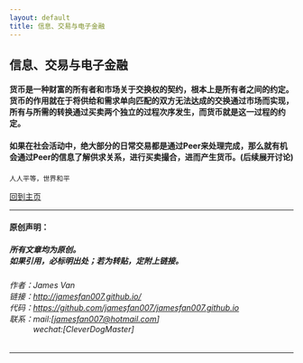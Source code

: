 ```yaml
---
layout: default
title: 信息、交易与电子金融
---
```


## 信息、交易与电子金融  

#### 货币是一种财富的所有者和市场关于交换权的契约，根本上是所有者之间的约定。货币的作用就在于将供给和需求单向匹配的双方无法达成的交换通过市场而实现，所有与所需的转换通过买卖两个独立的过程次序发生，而货币就是这一过程的约定。  
#### 如果在社会活动中，绝大部分的日常交易都是通过Peer来处理完成，那么就有机会通过Peer的信息了解供求关系，进行买卖撮合，进而产生货币。(后续展开讨论)
```
人人平等，世界和平
```

[回到主页](http://jamesfan007.github.io/)

---
#### 原创声明：

##### 所有文章均为原创。 <br/> 如果引用，必标明出处；若为转贴，定附上链接。

###### 作者：James Van <br/> 链接：http://jamesfan007.github.io/ <br/> 代码：https://github.com/jamesfan007/jamesfan007.github.io <br/> 联系：mail:[jamesfan007@hotmail.com]  <br/> &emsp;&emsp;&emsp;wechat:[CleverDogMaster]

---
